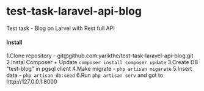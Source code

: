 # test-task-laravel-api-blog
Test task - Blog on Larvel with Rest full API <br>
<h4>Install</h4>
1.Clone repository - git@github.com:yarikthe/test-task-laravel-api-blog.git
2.Instal Composer + Update <code>composer install composer update</code>
3.Create DB "test-blog" in pgsql client
4.Make migrate - <code>php artisan migarate</code>
5.Insert data - <code>php artisan db:seed</code>
6.Run <code>php artisan serv</code> and got to http://127.0.0.1:8000